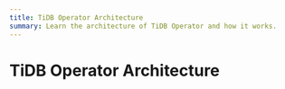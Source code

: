 ```yaml
---
title: TiDB Operator Architecture
summary: Learn the architecture of TiDB Operator and how it works.
---
```


# TiDB Operator Architecture

